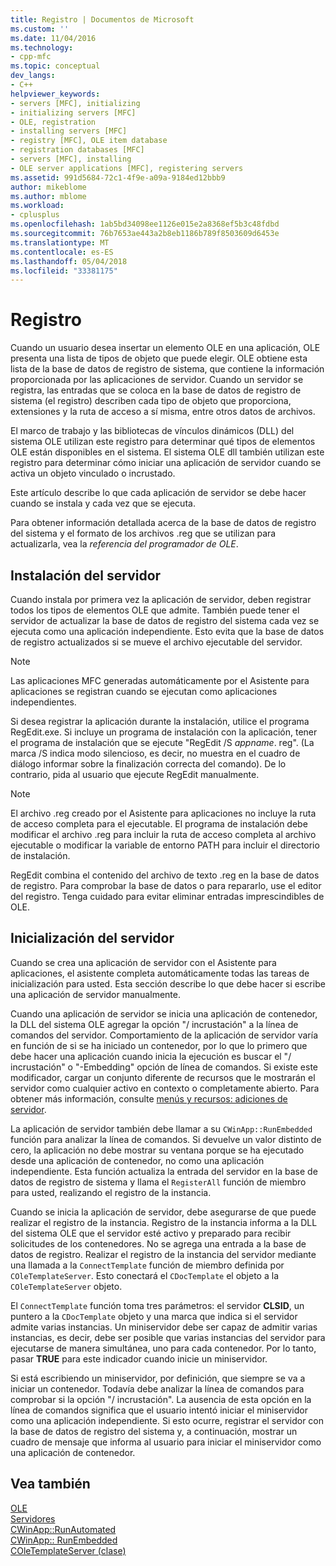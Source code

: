 ```yaml
---
title: Registro | Documentos de Microsoft
ms.custom: ''
ms.date: 11/04/2016
ms.technology:
- cpp-mfc
ms.topic: conceptual
dev_langs:
- C++
helpviewer_keywords:
- servers [MFC], initializing
- initializing servers [MFC]
- OLE, registration
- installing servers [MFC]
- registry [MFC], OLE item database
- registration databases [MFC]
- servers [MFC], installing
- OLE server applications [MFC], registering servers
ms.assetid: 991d5684-72c1-4f9e-a09a-9184ed12bbb9
author: mikeblome
ms.author: mblome
ms.workload:
- cplusplus
ms.openlocfilehash: 1ab5bd34098ee1126e015e2a8368ef5b3c48fdbd
ms.sourcegitcommit: 76b7653ae443a2b8eb1186b789f8503609d6453e
ms.translationtype: MT
ms.contentlocale: es-ES
ms.lasthandoff: 05/04/2018
ms.locfileid: "33381175"
---
```

# <a name="registration"></a>Registro
Cuando un usuario desea insertar un elemento OLE en una aplicación, OLE presenta una lista de tipos de objeto que puede elegir. OLE obtiene esta lista de la base de datos de registro de sistema, que contiene la información proporcionada por las aplicaciones de servidor. Cuando un servidor se registra, las entradas que se coloca en la base de datos de registro de sistema (el registro) describen cada tipo de objeto que proporciona, extensiones y la ruta de acceso a sí misma, entre otros datos de archivos.  
  
 El marco de trabajo y las bibliotecas de vínculos dinámicos (DLL) del sistema OLE utilizan este registro para determinar qué tipos de elementos OLE están disponibles en el sistema. El sistema OLE dll también utilizan este registro para determinar cómo iniciar una aplicación de servidor cuando se activa un objeto vinculado o incrustado.  
  
 Este artículo describe lo que cada aplicación de servidor se debe hacer cuando se instala y cada vez que se ejecuta.  
  
 Para obtener información detallada acerca de la base de datos de registro del sistema y el formato de los archivos .reg que se utilizan para actualizarla, vea la *referencia del programador de OLE*.  
  
##  <a name="_core_server_installation"></a> Instalación del servidor  
 Cuando instala por primera vez la aplicación de servidor, deben registrar todos los tipos de elementos OLE que admite. También puede tener el servidor de actualizar la base de datos de registro del sistema cada vez se ejecuta como una aplicación independiente. Esto evita que la base de datos de registro actualizados si se mueve el archivo ejecutable del servidor.  
  
> [!NOTE]
>  Las aplicaciones MFC generadas automáticamente por el Asistente para aplicaciones se registran cuando se ejecutan como aplicaciones independientes.  
  
 Si desea registrar la aplicación durante la instalación, utilice el programa RegEdit.exe. Si incluye un programa de instalación con la aplicación, tener el programa de instalación que se ejecute "RegEdit /S *appname*. reg". (La marca /S indica modo silencioso, es decir, no muestra en el cuadro de diálogo informar sobre la finalización correcta del comando). De lo contrario, pida al usuario que ejecute RegEdit manualmente.  
  
> [!NOTE]
>  El archivo .reg creado por el Asistente para aplicaciones no incluye la ruta de acceso completa para el ejecutable. El programa de instalación debe modificar el archivo .reg para incluir la ruta de acceso completa al archivo ejecutable o modificar la variable de entorno PATH para incluir el directorio de instalación.  
  
 RegEdit combina el contenido del archivo de texto .reg en la base de datos de registro. Para comprobar la base de datos o para repararlo, use el editor del registro. Tenga cuidado para evitar eliminar entradas imprescindibles de OLE.  
  
##  <a name="_core_server_initialization"></a> Inicialización del servidor  
 Cuando se crea una aplicación de servidor con el Asistente para aplicaciones, el asistente completa automáticamente todas las tareas de inicialización para usted. Esta sección describe lo que debe hacer si escribe una aplicación de servidor manualmente.  
  
 Cuando una aplicación de servidor se inicia una aplicación de contenedor, la DLL del sistema OLE agregar la opción "/ incrustación" a la línea de comandos del servidor. Comportamiento de la aplicación de servidor varía en función de si se ha iniciado un contenedor, por lo que lo primero que debe hacer una aplicación cuando inicia la ejecución es buscar el "/ incrustación" o "-Embedding" opción de línea de comandos. Si existe este modificador, cargar un conjunto diferente de recursos que le mostrarán el servidor como cualquier activo en contexto o completamente abierto. Para obtener más información, consulte [menús y recursos: adiciones de servidor](../mfc/menus-and-resources-server-additions.md).  
  
 La aplicación de servidor también debe llamar a su `CWinApp::RunEmbedded` función para analizar la línea de comandos. Si devuelve un valor distinto de cero, la aplicación no debe mostrar su ventana porque se ha ejecutado desde una aplicación de contenedor, no como una aplicación independiente. Esta función actualiza la entrada del servidor en la base de datos de registro de sistema y llama el `RegisterAll` función de miembro para usted, realizando el registro de la instancia.  
  
 Cuando se inicia la aplicación de servidor, debe asegurarse de que puede realizar el registro de la instancia. Registro de la instancia informa a la DLL del sistema OLE que el servidor esté activo y preparado para recibir solicitudes de los contenedores. No se agrega una entrada a la base de datos de registro. Realizar el registro de la instancia del servidor mediante una llamada a la `ConnectTemplate` función de miembro definida por `COleTemplateServer`. Esto conectará el `CDocTemplate` el objeto a la `COleTemplateServer` objeto.  
  
 El `ConnectTemplate` función toma tres parámetros: el servidor **CLSID**, un puntero a la `CDocTemplate` objeto y una marca que indica si el servidor admite varias instancias. Un miniservidor debe ser capaz de admitir varias instancias, es decir, debe ser posible que varias instancias del servidor para ejecutarse de manera simultánea, uno para cada contenedor. Por lo tanto, pasar **TRUE** para este indicador cuando inicie un miniservidor.  
  
 Si está escribiendo un miniservidor, por definición, que siempre se va a iniciar un contenedor. Todavía debe analizar la línea de comandos para comprobar si la opción "/ incrustación". La ausencia de esta opción en la línea de comandos significa que el usuario intentó iniciar el miniservidor como una aplicación independiente. Si esto ocurre, registrar el servidor con la base de datos de registro del sistema y, a continuación, mostrar un cuadro de mensaje que informa al usuario para iniciar el miniservidor como una aplicación de contenedor.  
  
## <a name="see-also"></a>Vea también  
 [OLE](../mfc/ole-in-mfc.md)   
 [Servidores](../mfc/servers.md)   
 [CWinApp::RunAutomated](../mfc/reference/cwinapp-class.md#runautomated)   
 [CWinApp:: RunEmbedded](../mfc/reference/cwinapp-class.md#runembedded)   
 [COleTemplateServer (clase)](../mfc/reference/coletemplateserver-class.md)
